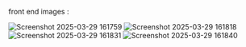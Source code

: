 front end images :

![Screenshot 2025-03-29 161759](https://github.com/user-attachments/assets/50cd0c69-3fbe-4927-8d5a-05b659aa4051)
![Screenshot 2025-03-29 161818](https://github.com/user-attachments/assets/0553b955-b015-474f-8bdf-dbb1afd148a0)
![Screenshot 2025-03-29 161831](https://github.com/user-attachments/assets/919f8dd4-53b1-4eec-b12d-cc8174fef6c5)
![Screenshot 2025-03-29 161840](https://github.com/user-attachments/assets/b2b1a3f6-8ad4-4341-8597-c43dc5abf774)
